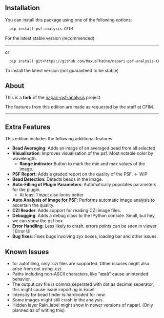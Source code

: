 ## Installation

You can install this package using one of the following options:
```bash
  pip install psf-analysis-CFIM
```
For the latest stable version (recommended)

---

or

```bash
  pip install git+https://github.com/MaxusTheOne/napari-psf-analysis-CFIM-edition
```
To install the latest version (not guaranteed to be stable)
## About

This is a **fork** of the [napari-psf-analysis](https://github.com/fmi-faim/napari-psf-analysis) project.

The features from this edition are made as requested by the staff at CFIM.

---

## Extra Features

This edition includes the following additional features:

- **Bead Averaging**: Adds an image of an averaged bead from all selected.
- **Visualisation**: Improves visualisation of the psf. Most notable color by wavelength.
  - **Range indicator** Button to mark the min and max values of the image.
- **PSF Report**: Adds a graded report on the quality of the PSF. <- WIP
- **Bead Detection**: Detects beads in the image.
- **Auto-Filling of Plugin Parameters**: Automatically populates parameters for the plugin.
  - At least 1 input also looks better
- **Auto Analysis of Image for PSF**: Performs automatic image analysis to ascertain the quality.
- **CZI Reader**: Adds support for reading CZI image files.
- **Debugging**: Adds a debug class to the IPython console. Small, but hey, we can show the psf box
- **Error Handling**: Less likely to crash. errors points can be seen in viewer | Error UI.
- **Bug fixes**: Fixes bugs involving zyx boxes, loading bar and other issues.

## Known Issues

- for autofilling, only .czi files are supported. Other issuses might also arise from not using .czi.
- Paths including non-ASCII characters, like "æøå" cause unintended behavior.
- The output.csv file is comma seperated with dot as decimal seperator, this might cause issue importing in Excel.
- Intensity for bead finder is hardcoded for now.
- Some images might still crash in the analysis.
- Hidden layer RaIn_label might show in newer versions of napari. (Only planned as of writing this)